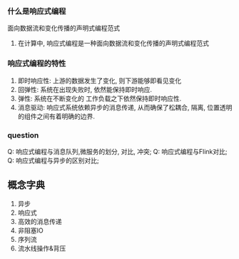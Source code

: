 ### 什么是响应式编程
面向数据流和变化传播的声明式编程范式
1. 在计算中, 响应式编程是一种面向数据流和变化传播的声明式编程范式

### 响应式编程的特性
1. 即时响应性: 上游的数据发生了变化, 则下游能够即看见变化
2. 回弹性: 系统在出现失败时, 依然能保持即时响应.
3. 弹性: 系统在不断变化的 工作负载之下依然保持即时响应性.
4. 消息驱动: 响应式系统依赖异步的消息传递, 从而确保了松耦合, 隔离, 位置透明的组件之间有着明确的边界.





### question
Q: 响应式编程与消息队列,微服务的划分, 对比, 冲突;
Q: 响应式编程与Flink对比;
Q: 响应式编程与异步的区别对比;




## 概念字典
1. 异步
2. 响应式
3. 高效的消息传递
4. 非阻塞IO
5. 序列流
6. 流水线操作&背压
